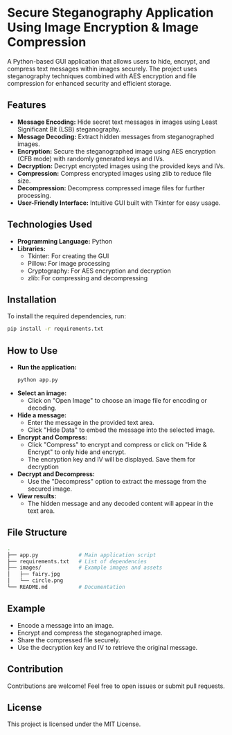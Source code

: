 # Secure Steganography Application Using Image Encryption & Image Compression

A Python-based GUI application that allows users to hide, encrypt, and compress text messages within images securely. The project uses steganography techniques combined with AES encryption and file compression for enhanced security and efficient storage.

## Features
- **Message Encoding:** Hide secret text messages in images using Least Significant Bit (LSB) steganography.
- **Message Decoding:** Extract hidden messages from steganographed images.
- **Encryption:** Secure the steganographed image using AES encryption (CFB mode) with randomly generated keys and IVs.
- **Decryption:** Decrypt encrypted images using the provided keys and IVs.
- **Compression:** Compress encrypted images using zlib to reduce file size.
- **Decompression:** Decompress compressed image files for further processing.
- **User-Friendly Interface:** Intuitive GUI built with Tkinter for easy usage.

## Technologies Used
- **Programming Language:** Python
- **Libraries:**
  - Tkinter: For creating the GUI
  - Pillow: For image processing
  - Cryptography: For AES encryption and decryption
  - zlib: For compressing and decompressing
 
## Installation
To install the required dependencies, run:
```bash
pip install -r requirements.txt
```

## How to Use
- **Run the application:**
  ```bash
  python app.py
  ```
- **Select an image:**
  - Click on "Open Image" to choose an image file for encoding or decoding.
- **Hide a message:**
  - Enter the message in the provided text area.
  - Click "Hide Data" to embed the message into the selected image.
- **Encrypt and Compress:**
   - Click "Compress" to encrypt and compress or click on "Hide & Encrypt" to only hide and encrypt.
  - The encryption key and IV will be displayed. Save them for decryption
- **Decrypt and Decompress:**
  - Use the "Decompress" option to extract the message from the secured image.
- **View results:**
  - The hidden message and any decoded content will appear in the text area.


## File Structure
```bash
.
├── app.py             # Main application script
├── requirements.txt   # List of dependencies
├── images/            # Example images and assets
│   ├── fairy.jpg
│   └── circle.png
└── README.md          # Documentation
```



## Example
- Encode a message into an image.
- Encrypt and compress the steganographed image.
- Share the compressed file securely.
- Use the decryption key and IV to retrieve the original message.

## Contribution
Contributions are welcome! Feel free to open issues or submit pull requests.

## License
This project is licensed under the MIT License.













